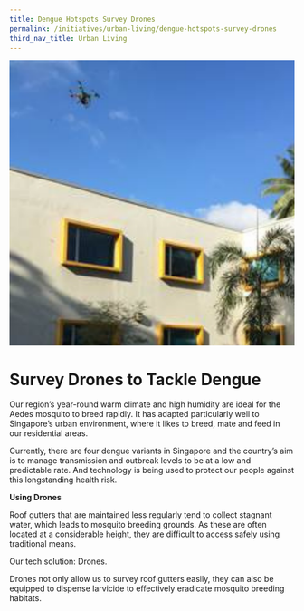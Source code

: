 ```yaml
---
title: Dengue Hotspots Survey Drones
permalink: /initiatives/urban-living/dengue-hotspots-survey-drones
third_nav_title: Urban Living
---
```

![using a drone to check rooftops](/images/initiatives/dengue-hotspots-drones-overview.png)

# Survey Drones to Tackle Dengue

Our region’s year-round warm climate and high humidity are ideal for the Aedes mosquito to breed rapidly. It has adapted particularly well to Singapore’s urban environment, where it likes to breed, mate and feed in our residential areas.

Currently, there are four dengue variants in Singapore and the country’s aim is to manage transmission and outbreak levels to be at a low and predictable rate. And technology is being used to protect our people against this longstanding health risk.

**Using Drones** 

Roof gutters that are maintained less regularly tend to collect stagnant water, which leads to mosquito breeding grounds. As these are often located at a considerable height, they are difficult to access safely using traditional means.

Our tech solution: Drones. 

Drones not only allow us to survey roof gutters easily, they can also be equipped to dispense larvicide to effectively eradicate mosquito breeding habitats.